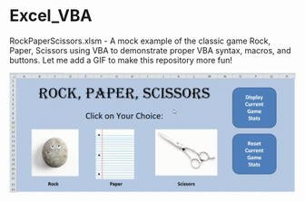 # Excel_VBA

RockPaperScissors.xlsm - A mock example of the classic game Rock, Paper, Scissors using VBA to demonstrate proper VBA syntax, macros, and buttons. Let me add a GIF to make this repository more fun!

![](https://github.com/david125tran/Excel_VBA/blob/main/GIFs/RPS.gif)  
